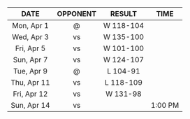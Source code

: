 |    DATE     |          OPPONENT           |  RESULT   |  TIME   |
|:-----------:|:---------------------------:|:---------:|:-------:|
| Mon, Apr 1  |  @ [](/r/charlottehornets)  | W 118-104 |         |
| Wed, Apr 3  |      vs [](/r/thunder)      | W 135-100 |         |
| Fri, Apr 5  |       vs [](/r/kings)       | W 101-100 |         |
| Sun, Apr 7  |      vs [](/r/ripcity)      | W 124-107 |         |
| Tue, Apr 9  |      @ [](/r/mkebucks)      | L 104-91  |         |
| Thu, Apr 11 |     vs [](/r/nyknicks)      | L 118-109 |         |
| Fri, Apr 12 | vs [](/r/charlottehornets)  | W 131-98  |         |
| Sun, Apr 14 | vs [](/r/washingtonwizards) |           | 1:00 PM |